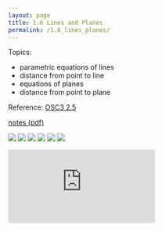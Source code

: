 ```yaml
---
layout: page
title: 1.6 Lines and Planes
permalink: /1.6_lines_planes/
---
```


Topics:
- parametric equations of lines
- distance from point to line
- equations of planes
- distance from point to plane

Reference: [OSC3 2.5](https://openstax.org/books/calculus-volume-3/pages/2-5-equations-of-lines-and-planes-in-space)

[notes (pdf)](MultiV_1.6_Lines_Planes.pdf)

![](0.png)
![](1.png)
![](2.png)
![](3.png)
![](4.png)
![](5.png)

<iframe class="video" src="https://www.youtube.com/embed/kE6NF-kVAvA" title="YouTube video player" frameborder="0" allow="accelerometer; autoplay; clipboard-write; encrypted-media; gyroscope; picture-in-picture" allowfullscreen></iframe>

